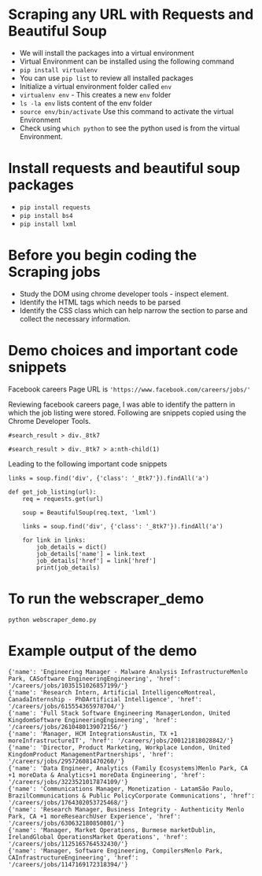 # Scraping any URL with Requests and Beautiful Soup

- We will install the packages into a virtual environment
- Virtual Environment can be installed using the following command
- `pip install virtualenv`
- You can use `pip list` to review all installed packages
- Initialize a virtual environment folder called `env`
- `virtualenv env` - This creates a new `env` folder
- `ls -la env` lists content of the env folder
- `source env/bin/activate` Use this command to activate the virtual Environment
- Check using `which python` to see the python used is from the virtual Environment.

# Install requests and beautiful soup packages

- `pip install requests`
- `pip install bs4`
- `pip install lxml`

# Before you begin coding the Scraping jobs

- Study the DOM using chrome developer tools - inspect element.
- Identify the HTML tags which needs to be parsed
- Identify the CSS class which can help narrow the section to parse and collect the necessary information.

# Demo choices and important code snippets

Facebook careers Page URL is `'https://www.facebook.com/careers/jobs/'`

Reviewing facebook careers page, I was able to identify the pattern in which the job listing were stored. Following are snippets copied using the Chrome Developer Tools.

```
#search_result > div._8tk7
```

```
#search_result > div._8tk7 > a:nth-child(1)
```

Leading to the following important code snippets

```
links = soup.find('div', {'class': '_8tk7'}).findAll('a')
```

```
def get_job_listing(url):
    req = requests.get(url)

    soup = BeautifulSoup(req.text, 'lxml')

    links = soup.find('div', {'class': '_8tk7'}).findAll('a')

    for link in links:
        job_details = dict()
        job_details['name'] = link.text
        job_details['href'] = link['href']
        print(job_details)
```

# To run the webscraper_demo

```
python webscraper_demo.py
```

# Example output of the demo

```
{'name': 'Engineering Manager - Malware Analysis InfrastructureMenlo Park, CASoftware EngineeringEngineering', 'href': '/careers/jobs/1035151026857199/'}
{'name': 'Research Intern, Artificial IntelligenceMontreal, CanadaInternship - PhDArtificial Intelligence', 'href': '/careers/jobs/615554365978704/'}
{'name': 'Full Stack Software Engineering ManagerLondon, United KingdomSoftware EngineeringEngineering', 'href': '/careers/jobs/2610480139072156/'}
{'name': 'Manager, HCM IntegrationsAustin, TX +1 moreInfrastructureIT', 'href': '/careers/jobs/200121818028842/'}
{'name': 'Director, Product Marketing, Workplace London, United KingdomProduct ManagementPartnerships', 'href': '/careers/jobs/295726081470260/'}
{'name': 'Data Engineer, Analytics (Family Ecosystems)Menlo Park, CA +1 moreData & Analytics+1 moreData Engineering', 'href': '/careers/jobs/3223521017874109/'}
{'name': 'Communications Manager, Monetization - LatamSão Paulo, BrazilCommunications & Public PolicyCorporate Communications', 'href': '/careers/jobs/1764302053725468/'}
{'name': 'Research Manager, Business Integrity - Authenticity Menlo Park, CA +1 moreResearchUser Experience', 'href': '/careers/jobs/630632180850801/'}
{'name': 'Manager, Market Operations, Burmese marketDublin, IrelandGlobal OperationsMarket Operations', 'href': '/careers/jobs/1125165764532430/'}
{'name': 'Manager, Software Engineering, CompilersMenlo Park, CAInfrastructureEngineering', 'href': '/careers/jobs/1147169172318394/'}
```
